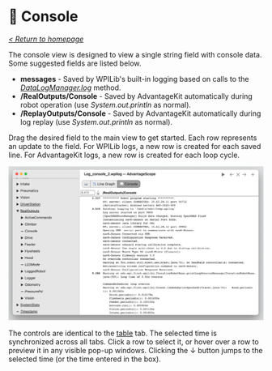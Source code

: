 # 💬 Console

_[< Return to homepage](/docs/INDEX.md)_

The console view is designed to view a single string field with console data. Some suggested fields are listed below.

- **messages** - Saved by WPILib's built-in logging based on calls to the [_DataLogManager.log_](<https://first.wpi.edu/wpilib/allwpilib/docs/release/java/edu/wpi/first/wpilibj/DataLogManager.html#log(java.lang.String)>) method.
- **/RealOutputs/Console** - Saved by AdvantageKit automatically during robot operation (use _System.out.println_ as normal).
- **/ReplayOutputs/Console** - Saved by AdvantageKit automatically during log replay (use _System.out.println_ as normal).

Drag the desired field to the main view to get started. Each row represents an update to the field. For WPILib logs, a new row is created for each saved line. For AdvantageKit logs, a new row is created for each loop cycle.

![Console view](/docs/img/console-1.png)

The controls are identical to the [table](/docs/tabs/TABLE.md) tab. The selected time is synchronized across all tabs. Click a row to select it, or hover over a row to preview it in any visible pop-up windows. Clicking the ↓ button jumps to the selected time (or the time entered in the box).
